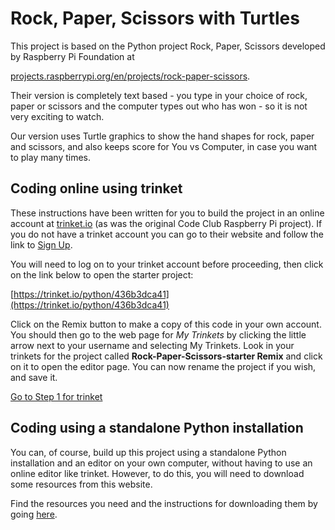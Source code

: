# Rock, Paper, Scissors with Turtles

This project is based on the Python project Rock, Paper, Scissors developed by Raspberry Pi Foundation at

[projects.raspberrypi.org/en/projects/rock-paper-scissors](https://projects.raspberrypi.org/en/projects/rock-paper-scissors).

Their version is completely text based - you type in your choice of rock, paper or scissors and the computer types out who has won - so it is not very exciting to watch.

Our version uses Turtle graphics to show the hand shapes for rock, paper and scissors, and also keeps score for You vs Computer, in case you want to play many times.

## Coding online using trinket

These instructions have been written for you to build the project in an online account at [trinket.io](https://trinket.io/) (as was the original Code Club Raspberry Pi project). If you do not have a trinket account you can go to their website and follow the link to [Sign Up](https://trinket.io/signup).

You will need to log on to your trinket account before proceeding, then click on the link below to open the starter project:

[https://trinket.io/python/436b3dca41](https://trinket.io/python/436b3dca41)

Click on the Remix button to make a copy of this code in your own account. You should then go to the web page for *My Trinkets* by clicking the little arrow next to your username and selecting My Trinkets. Look in your trinkets for the project called **Rock-Paper-Scissors-starter Remix** and click on it to open the editor page. You can now rename the project if you wish, and save it.

[Go to Step 1 for trinket](Step1-Make-Turtles-trinket)

## Coding using a standalone Python installation

You can, of course, build up this project using a standalone Python installation and an editor on your own computer, without having to use an online editor like trinket. However, to do this, you will need to download some resources from this website.

Find the resources you need and the instructions for downloading them by going [here](Resources-if-not-using-trinket).


